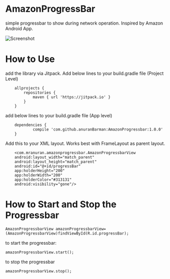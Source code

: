 # AmazonProgressBar

simple progressbar to show during network operation. Inspired by Amazon Android App.

![Screenshot](https://github.com/anuranBarman/AmazonProgressbar/amazonProgressbar.gif "Screenshot")


# How to Use

add the library via Jitpack. Add below lines to your build.gradle file (Project Level)

```
	allprojects {
		repositories {
			maven { url 'https://jitpack.io' }
		}
	}
```
add below lines to your build.gradle file (App level)

```
	dependencies {
	        compile 'com.github.anuranBarman:AmazonProgressbar:1.0.0'
	}

```
Add this to your XML layout. Works best with FrameLayout as parent layout.

```
    <com.mranuran.amazonprogressbar.AmazonProgressbarView
    android:layout_width="match_parent"
    android:layout_height="match_parent"
    android:id="@+id/progressBar"
    app:holderHeight="200"
    app:holderWidth="200"
    app:holderColor="#313131"
    android:visibility="gone"/>
```

# How to Start and Stop the Progressbar

```
AmazonProgressbarView amazonProgressbarView=(AmazonProgressbarView)findViewById(R.id.progressBar);
```

to start the progressbar:
```
amazonProgressbarView.start();
```

to stop the progressbar
```
amazonProgressbarView.stop();
```
